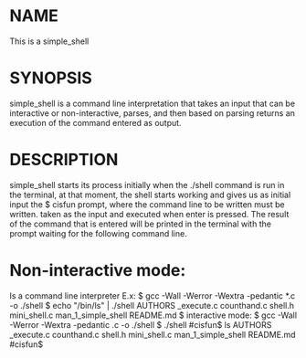 # NAME
This is a simple_shell

# SYNOPSIS
simple_shell is a command line interpretation that takes an input that can be interactive or non-interactive, parses, and then based on parsing returns an execution of the command entered as output.

# DESCRIPTION
simple_shell starts its process initially when the ./shell command is run in the terminal, at that moment, the shell starts working and gives us as initial input the $ cisfun prompt, where the command line to be written must be written. taken as the input and executed when enter is pressed. The result of the command that is entered will be printed in the terminal with the prompt waiting for the following command line.

# Non-interactive mode:
Is a command line interpreter E.x:
$ gcc -Wall -Werror -Wextra -pedantic *.c -o ./shell
$ echo "/bin/ls" | ./shell
AUTHORS _execute.c counthand.c shell.h mini_shell.c man_1_simple_shell README.md 
$
interactive mode:
$ gcc -Wall -Werror -Wextra -pedantic .c -o ./shell
$ ./shell
#cisfun$ ls
AUTHORS _execute.c counthand.c shell.h mini_shell.c man_1_simple_shell README.md 
#cisfun$
